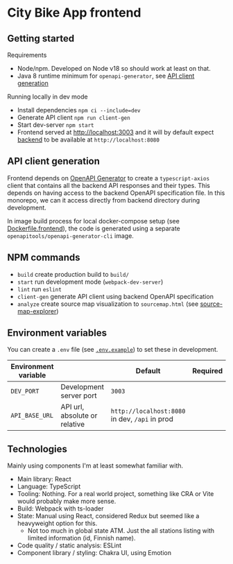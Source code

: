 # City Bike App frontend

## Getting started

Requirements
* Node/npm. Developed on Node v18 so should work at least on that.
* Java 8 runtime minimum for `openapi-generator`, see [API client generation](#api-clientgeneration)

Running locally in dev mode
* Install dependencies `npm ci --include=dev`
* Generate API client `npm run client-gen`
* Start dev-server `npm start`
* Frontend served at [http://localhost:3003](http://localhost:3003) and it will by default 
  expect [backend](../citybikeapp-backend/) to be available at `http://localhost:8080`

## API client generation

Frontend depends on [OpenAPI Generator](https://github.com/OpenAPITools/openapi-generator) to create 
a `typescript-axios` client that contains all the backend API responses and their types. This depends on having access 
to the backend OpenAPI specification file. In this monorepo, we can it access directly from backend directory during 
development.

In image build process for local docker-compose setup (see [Dockerfile.frontend](../docker/Dockerfile.frontend)), the 
code is generated using a separate `openapitools/openapi-generator-cli` image.

## NPM commands

* `build` create production build to `build/`
* `start` run development mode (`webpack-dev-server`)
* `lint` run `eslint`
* `client-gen` generate API client using backend OpenAPI specification
* `analyze` create source map visualization to `sourcemap.html` (see [source-map-explorer](https://github.com/danvk/source-map-explorer))

## Environment variables

You can create a `.env` file (see [`.env.example`](.env.example)) to set these in development.

| Environment variable |                               | Default                                            | Required | Example |
|----------------------|-------------------------------|----------------------------------------------------|----------|---------|
| `DEV_PORT`           | Development server port       | `3003`                                             |          |         |
| `API_BASE_URL`       | API url, absolute or relative | `http://localhost:8080` in dev, `/api` in prod     |          |         |

## Technologies

Mainly using components I'm at least somewhat familiar with.

* Main library: React
* Language: TypeScript
* Tooling: Nothing. For a real world project, something like CRA or Vite would probably make more sense.
* Build: Webpack with ts-loader
* State: Manual using React, considered Redux but seemed like a heavyweight option for this.
  * Not too much in global state ATM. Just the all stations listing with limited information (id, Finnish name).
* Code quality / static analysis: ESLint
* Component library / styling: Chakra UI, using Emotion
